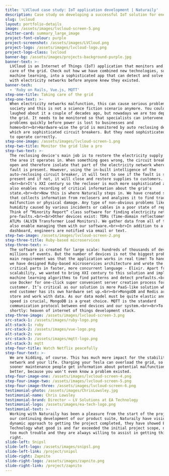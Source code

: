 ```yaml
---
title: 'LVCloud case study: IoT application development | Naturaily'
description: Case study on developing a successful IoT solution for energy market.
slug: lvcloud
layout: portfolio-details
image: /assets/images/lvcloud-screen-5.png
twitter-card: summary_large_image
project-font-colour: purple
project-screenshot: /assets/images/LVCloud.png
project-logo: /assets/images/lvcloud-logo.png
project-logo-class: lvcloud
banner-bg: /assets/images/projects-background-purple.jpg
banner-text: >-
  LVCloud is an Internet of Things (IoT) application that monitors and takes
  care of the grid. Check out how we have combined new technologies, such as
  machine learning, into a sophisticated app that can detect and solve problems
  with electricity networks before anyone knew they existed.
banner-tech:
  - 'Ruby on Rails, Vue.js, MQTT'
step-one-title: Taking care of the grid
step-one-text: >-
  When electricity networks malfunction, this can cause serious problems for our
  society and this is not a science fiction scenario anymore. You could have
  laughed about it a couple of decades ago, but nowadays we are too dependent on
  the grid. It needs to be monitored so that specialists can intervene and solve
  problems quickly before power is lost to businesses and
  homes<br><br>Hardware-wise the grid is monitored by auto reclosing devices,
  which are sophisticated circuit breakers. But they need sophisticated software
  to operate correctly.
step-one-image: /assets/images/lvcloud-screen-1.png
step-two-title: Monitor the grid like a pro
step-two-text: >-
  The reclosing device's main job is to restore the electricity supply within
  the area it operates in. When something goes wrong, the circuit breaker will
  open and therefore isolate that part of the electricity network where the
  fault is present. However, using the in-built intelligence of the
  auto-reclosing circuit breaker, it will test to see if the fault is still
  present and if not, it will close and restore supplies to customers.
  <br><br>It's XXI century so the recloser is much more sophisticated and it
  also enables recording of critical information about the grid's
  state.<br><br>Now this is where Naturaily steps in. We have created software
  that collects information from reclosers and analyzes it to find traces of
  malfunction or physical damage. Any type of non-obvious problems like too high
  humidity caused by various incidents or cables in a poor state of repair.
  Think of “Minority Report” class software for finding electricity network
  pre-faults.<br><br>Other devices exist: TDRs (Time-domain reflectometers),
  ATLMs (ALVIN Transformer Load Monitors). We gather data from all of them. And
  also enable managing them with our software.<br><br>In addition to a web based
  dashboard, engineers are notified via email or text.
step-two-image: /assets/images/lvcloud-screen-2.png
step-three-title: Ruby-based microservices
step-three-text: >-
  The software is created for large scale: hundreds of thousands of devices and
  millions of events. But the number of devices is not the biggest problem. The
  main requirement was that the application works in real time! To handle this,
  we have designed Ruby-based microservices architecture and wrote the most
  critical parts in faster, more concurrent language - Elixir. Apart from
  scalability, we wanted to bring XXI century to this solution and implemented
  machine learning algorithms to find patterns and detect prefaults.<br><br>We
  use Docker for one-click super convenient server creation process for each end
  customer. It’s critical as our solution is more PaaS-like solution where each
  end customer has its own hardware set up.<br><br>MongoDB and Redis are used to
  store and work with data. As our data model must be quite elastic and write
  speed is crucial, MongoDB is a great choice. MQTT is the standard
  communication protocol between end devices and our system.<br><br>To put it
  shortly: heaven of internet of things development stack.
step-three-image: /assets/images/lvcloud-screen-3.png
src-stack-1: /assets/images/ruby-logo.png
alt-stack-1: ruby
src-stack-2: /assets/images/vue-logo.png
alt-stack-2: vue
src-stack-3: /assets/images/mqtt-logo.png
alt-stack-3: mqtt
step-four-title: Watch Netflix peacefully
step-four-text: >-
  We are kidding, of course. This has much more impact for the stability of the
  network and your life. Charging your Tesla can overload the grid, so the
  sooner maintenance people get information about potential malfunction, the
  better, because you won't even know a problem existed.
step-four-image-one: /assets/images/lvcloud-screen-4.png
step-four-image-two: /assets/images/lvcloud-screen-5.png
step-four-image-three: /assets/images/lvcloud-screen-6.png
testimonial-photo: /assets/images/ChrisLowsley.jpg
testimonial-name: Chris Lowsley
testimonial-brand: Director – LV Solutions at EA Technology
testimonial-logo: /assets/images/ea-tech-logo.png
testimonial-text: >-
  Working with Naturaily has been a pleasure from the start of the project to
  our continuing development of our product suite, Naturaily have vision and a
  dynamic approach to getting the project completed, they have showed EA
  Technology what good is and far exceeded the initial project scope, nothing is
  too much trouble and they are always willing to assist in getting things
  right.
slide-left: Snipsl
slide-left-logo: /assets/images/snipsl.png
slide-left-link: /project/snipsl
slide-right: Zapnito
slide-right-logo: /assets/images/zapnito.png
slide-right-link: /project/zapnito
---
```


